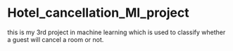 # Hotel_cancellation_Ml_project
this is my 3rd project in machine learning which is used to classify whether a guest will cancel a room or not.
